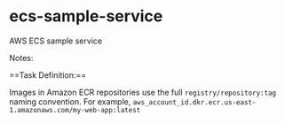 # ecs-sample-service
AWS ECS sample service

Notes:

==Task Definition:==

Images in Amazon ECR repositories use the full `registry/repository:tag` naming convention. For example, `aws_account_id.dkr.ecr.us-east-1.amazonaws.com/my-web-app:latest`